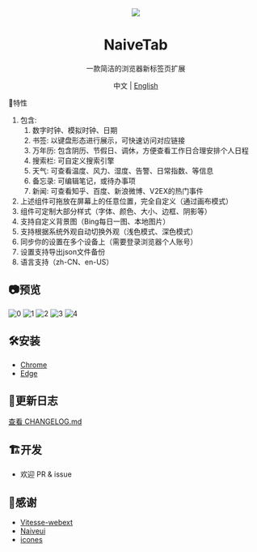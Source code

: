 <div align="center">
  <img src="https://user-images.githubusercontent.com/20944987/147905855-2a1eaebf-d7af-45d1-9aa2-2f96806d79c9.png" />
  <h1 align="center">NaiveTab</h1>
  <p align="center">一款简洁的浏览器新标签页扩展</p>
  <p align="center">中文 | <a href="https://github.com/GXFG/newtab-naivetab/blob/main/README.en-US.md">English</a></p>
</div

## 🌟特性

1. 包含:
   1. 数字时钟、模拟时钟、日期
   2. 书签: 以键盘形态进行展示，可快速访问对应链接
   3. 万年历: 包含阴历、节假日、调休，方便查看工作日合理安排个人日程
   4. 搜索栏: 可自定义搜索引擎
   5. 天气: 可查看温度、风力、湿度、告警、日常指数、等信息
   6. 备忘录: 可编辑笔记，或待办事项
   7. 新闻: 可查看知乎、百度、新浪微博、V2EX的热门事件
2. 上述组件可拖放在屏幕上的任意位置，完全自定义（通过画布模式）
3. 组件可定制大部分样式（字体、颜色、大小、边框、阴影等）
4. 支持自定义背景图（Bing每日一图、本地图片）
5. 支持根据系统外观自动切换外观（浅色模式、深色模式）
6. 同步你的设置在多个设备上（需要登录浏览器个人账号）
7. 设置支持导出json文件备份
8. 语言支持（zh-CN、en-US）

## 📷预览

![0](https://user-images.githubusercontent.com/20944987/182008382-52846401-b323-481f-bc03-f9851b7042ac.png)
![1](https://user-images.githubusercontent.com/20944987/182008384-a6ca2503-8c83-4fe9-a580-ac6b2f686bc8.png)
![2](https://user-images.githubusercontent.com/20944987/182008410-863cf051-b9c8-42f9-8632-2a551b0d8cf4.png)
![3](https://user-images.githubusercontent.com/20944987/182008413-0a31337b-9f67-49f9-b6e2-1ff53e011734.png)
![4](https://user-images.githubusercontent.com/20944987/182008416-8cf78850-bee3-4cd1-97f7-53418b87df1f.png)

## 🛠️安装

- [Chrome](https://chrome.google.com/webstore/detail/naivetab-%E6%96%B0%E6%A0%87%E7%AD%BE%E9%A1%B5/hhfebdcoeoddbdhgcgflblcjcgogijem/related)
- [Edge](https://microsoftedge.microsoft.com/addons/detail/naivetab-%E6%96%B0%E6%A0%87%E7%AD%BE%E9%A1%B5/kejadmppkffccjopodhekdnmkofidmjl)

## 📜更新日志

[查看 CHANGELOG.md](https://github.com/GXFG/newtab-naivetab/blob/main/CHANGELOG.md)

## 🏗开发

- 欢迎 PR & issue

## 🌼感谢

- [Vitesse-webext](https://github.com/antfu/vitesse-webext)
- [Naiveui](https://www.naiveui.com/zh-CN/os-theme)
- [icones](https://icones.js.org)
